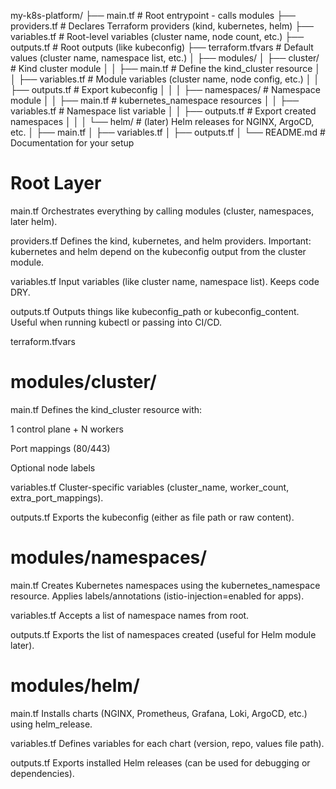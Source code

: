 my-k8s-platform/
├── main.tf               # Root entrypoint - calls modules
├── providers.tf          # Declares Terraform providers (kind, kubernetes, helm)
├── variables.tf          # Root-level variables (cluster name, node count, etc.)
├── outputs.tf            # Root outputs (like kubeconfig)
├── terraform.tfvars      # Default values (cluster name, namespace list, etc.)
│
├── modules/
│   ├── cluster/          # Kind cluster module
│   │   ├── main.tf       # Define the kind_cluster resource
│   │   ├── variables.tf  # Module variables (cluster name, node config, etc.)
│   │   ├── outputs.tf    # Export kubeconfig
│   │
│   ├── namespaces/       # Namespace module
│   │   ├── main.tf       # kubernetes_namespace resources
│   │   ├── variables.tf  # Namespace list variable
│   │   ├── outputs.tf    # Export created namespaces
│   │
│   └── helm/             # (later) Helm releases for NGINX, ArgoCD, etc.
│       ├── main.tf
│       ├── variables.tf
│       ├── outputs.tf
│
└── README.md             # Documentation for your setup

# Root Layer

main.tf
Orchestrates everything by calling modules (cluster, namespaces, later helm).

providers.tf
Defines the kind, kubernetes, and helm providers.
Important: kubernetes and helm depend on the kubeconfig output from the cluster module.

variables.tf
Input variables (like cluster name, namespace list). Keeps code DRY.

outputs.tf
Outputs things like kubeconfig_path or kubeconfig_content. Useful when running kubectl or passing into CI/CD.

terraform.tfvars

# modules/cluster/

main.tf
Defines the kind_cluster resource with:

1 control plane + N workers

Port mappings (80/443)

Optional node labels

variables.tf
Cluster-specific variables (cluster_name, worker_count, extra_port_mappings).

outputs.tf
Exports the kubeconfig (either as file path or raw content).

# modules/namespaces/

main.tf
Creates Kubernetes namespaces using the kubernetes_namespace resource.
Applies labels/annotations (istio-injection=enabled for apps).

variables.tf
Accepts a list of namespace names from root.

outputs.tf
Exports the list of namespaces created (useful for Helm module later).

# modules/helm/

main.tf
Installs charts (NGINX, Prometheus, Grafana, Loki, ArgoCD, etc.) using helm_release.

variables.tf
Defines variables for each chart (version, repo, values file path).

outputs.tf
Exports installed Helm releases (can be used for debugging or dependencies).